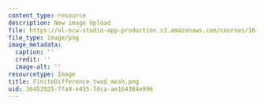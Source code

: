 ```yaml
---
content_type: resource
description: New image Upload
file: https://ol-ocw-studio-app-production.s3.amazonaws.com/courses/16-90-computational-methods-in-aerospace-engineering-spring-2014/364529257fa9e4557dcaae164384e996_FiniteDifference_twod_mesh.png
file_type: image/png
image_metadata:
  caption: ''
  credit: ''
  image-alt: ''
resourcetype: Image
title: FiniteDifference_twod_mesh.png
uid: 36452925-7fa9-e455-7dca-ae164384e996
---
```

